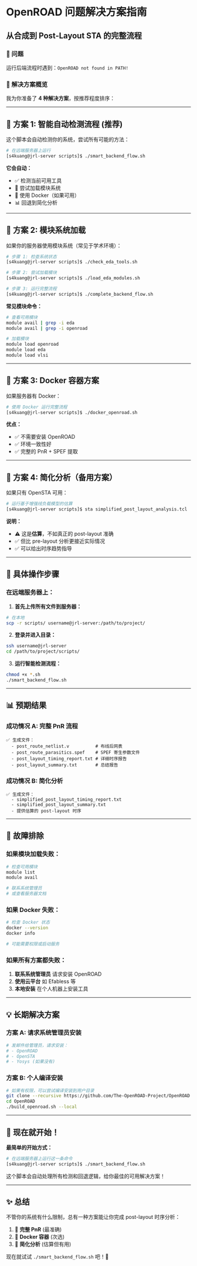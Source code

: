 # OpenROAD 问题解决方案指南

## 从合成到 Post-Layout STA 的完整流程

### 🚨 问题

运行后端流程时遇到：`OpenROAD not found in PATH!`

### 🎯 解决方案概览

我为你准备了 **4 种解决方案**，按推荐程度排序：

---

## 🥇 **方案 1: 智能自动检测流程 (推荐)**

这个脚本会自动检测你的系统，尝试所有可能的方法：

```bash
# 在远端服务器上运行
[s4kuang@jrl-server scripts]$ ./smart_backend_flow.sh
```

**它会自动：**

- ✅ 检测当前可用工具
- 🔄 尝试加载模块系统
- 🐳 使用 Docker（如果可用）
- 📊 回退到简化分析

---

## 🥈 **方案 2: 模块系统加载**

如果你的服务器使用模块系统（常见于学术环境）：

```bash
# 步骤 1: 检查系统状态
[s4kuang@jrl-server scripts]$ ./check_eda_tools.sh

# 步骤 2: 尝试加载模块
[s4kuang@jrl-server scripts]$ ./load_eda_modules.sh

# 步骤 3: 运行完整流程
[s4kuang@jrl-server scripts]$ ./complete_backend_flow.sh
```

**常见模块命令：**

```bash
# 查看可用模块
module avail | grep -i eda
module avail | grep -i openroad

# 加载模块
module load openroad
module load eda
module load vlsi
```

---

## 🥉 **方案 3: Docker 容器方案**

如果服务器有 Docker：

```bash
# 使用 Docker 运行完整流程
[s4kuang@jrl-server scripts]$ ./docker_openroad.sh
```

**优点：**

- ✅ 不需要安装 OpenROAD
- ✅ 环境一致性好
- ✅ 完整的 PnR + SPEF 提取

---

## 🏅 **方案 4: 简化分析（备用方案）**

如果只有 OpenSTA 可用：

```bash
# 运行基于增强线负载模型的估算
[s4kuang@jrl-server scripts]$ sta simplified_post_layout_analysis.tcl
```

**说明：**

- ⚠️ 这是**估算**，不如真正的 post-layout 准确
- ✅ 但比 pre-layout 分析更接近实际情况
- ✅ 可以给出时序趋势指导

---

## 🔧 **具体操作步骤**

### **在远端服务器上：**

1. **首先上传所有文件到服务器：**

```bash
# 在本地
scp -r scripts/ username@jrl-server:/path/to/project/
```

2. **登录并进入目录：**

```bash
ssh username@jrl-server
cd /path/to/project/scripts/
```

3. **运行智能检测流程：**

```bash
chmod +x *.sh
./smart_backend_flow.sh
```

---

## 📊 **预期结果**

### **成功情况 A: 完整 PnR 流程**

```
✅ 生成文件：
  - post_route_netlist.v          # 布线后网表
  - post_route_parasitics.spef    # SPEF 寄生参数文件
  - post_layout_timing_report.txt # 详细时序报告
  - post_layout_summary.txt       # 总结报告
```

### **成功情况 B: 简化分析**

```
✅ 生成文件：
  - simplified_post_layout_timing_report.txt
  - simplified_post_layout_summary.txt
  - 提供估算的 post-layout 时序
```

---

## 🚨 **故障排除**

### **如果模块加载失败：**

```bash
# 检查可用模块
module list
module avail

# 联系系统管理员
# 或查看服务器文档
```

### **如果 Docker 失败：**

```bash
# 检查 Docker 状态
docker --version
docker info

# 可能需要权限或启动服务
```

### **如果所有方案都失败：**

1. **联系系统管理员** 请求安装 OpenROAD
2. **使用云平台** 如 Efabless 等
3. **本地安装** 在个人机器上安装工具

---

## 💡 **长期解决方案**

### **方案 A: 请求系统管理员安装**

```bash
# 发邮件给管理员，请求安装：
# - OpenROAD
# - OpenSTA
# - Yosys (如果没有)
```

### **方案 B: 个人编译安装**

```bash
# 如果有权限，可以尝试编译安装到用户目录
git clone --recursive https://github.com/The-OpenROAD-Project/OpenROAD.git
cd OpenROAD
./build_openroad.sh --local
```

---

## 🎯 **现在就开始！**

**最简单的开始方式：**

```bash
# 在远端服务器上运行这一条命令
[s4kuang@jrl-server scripts]$ ./smart_backend_flow.sh
```

这个脚本会自动处理所有检测和回退逻辑，给你最佳的可用解决方案！

---

## ✨ **总结**

不管你的系统有什么限制，总有一种方案能让你完成 post-layout 时序分析：

1. 🥇 **完整 PnR** (最准确)
2. 🥈 **Docker 容器** (次选)
3. 🥉 **简化分析** (估算但有用)

现在就试试 `./smart_backend_flow.sh` 吧！🚀
